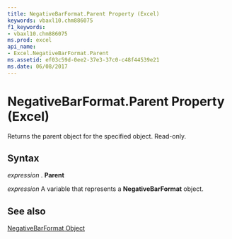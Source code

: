 ```yaml
---
title: NegativeBarFormat.Parent Property (Excel)
keywords: vbaxl10.chm886075
f1_keywords:
- vbaxl10.chm886075
ms.prod: excel
api_name:
- Excel.NegativeBarFormat.Parent
ms.assetid: ef03c59d-0ee2-37e3-37c0-c48f44539e21
ms.date: 06/08/2017
---
```



# NegativeBarFormat.Parent Property (Excel)

Returns the parent object for the specified object. Read-only.


## Syntax

 _expression_ . **Parent**

 _expression_ A variable that represents a **NegativeBarFormat** object.


## See also


[NegativeBarFormat Object](Excel.NegativeBarFormat.md)

